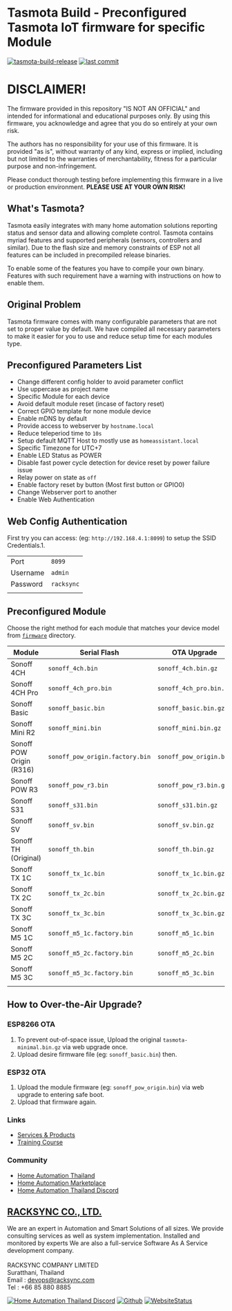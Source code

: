 # Tasmota Build - Preconfigured Tasmota IoT firmware for specific Module

[![tasmota-build-release](https://img.shields.io/github/v/release/racksync/tasmota-build)](https://github.com/racksync/tasmota-build) [![last commit](https://img.shields.io/github/last-commit/racksync/tasmota-build)](https://github.com/racksync/tasmota-build)

# DISCLAIMER!

The firmware provided in this repository "IS NOT AN OFFICIAL" and intended for informational and educational purposes only. By using this firmware, you acknowledge and agree that you do so entirely at your own risk.

The authors has no responsibility for your use of this firmware. It is provided "as is", without warranty of any kind, express or implied, including but not limited to the warranties of merchantability, fitness for a particular purpose and non-infringement.

Please conduct thorough testing before implementing this firmware in a live or production environment. **PLEASE USE AT YOUR OWN RISK!**


## What's Tasmota?

Tasmota easily integrates with many home automation solutions reporting status and sensor data and allowing complete control. Tasmota contains myriad features and supported peripherals (sensors, controllers and similar). Due to the flash size and memory constraints of ESP not all features can be included in precompiled release binaries.

To enable some of the features you have to compile your own binary. Features with such requirement have a warning with instructions on how to enable them.

## Original Problem

Tasmota firmware comes with many configurable parameters that are not set to proper value by default. We have compiled all necessary parameters to make it easier for you to use and reduce setup time for each modules type.


## Preconfigured Parameters List

- Change different config holder to avoid parameter conflict 
- Use uppercase as project name 
- Specific Module for each device
- Avoid default module reset (incase of factory reset)  
- Correct GPIO template for none module device 
- Enable mDNS by default 
- Provide access to webserver by  ```hostname.local``` 
- Reduce teleperiod time to ```10s``` 
- Setup default MQTT Host to mostly use as ```homeassistant.local``` 
- Specific Timezone for UTC+7 
- Enable LED Status as POWER 
- Disable fast power cycle detection for device reset by power failure issue
- Relay power on state as ```off``` 
- Enable factory reset by button (Most first button or GPIO0) 
- Change Webserver port to another 
- Enable Web Authentication 

## Web Config Authentication

First try you can access: (eg: ```http://192.168.4.1:8099```) to setup the SSID Credentials.1. 

|                            |                      |
| ------------------------- | ----------------------------------  |
|  Port                     | ```8099```                  |
|  Username               | ```admin```                   |
|  Password             |      ```racksync```            | 
|                            |                      |



## Preconfigured Module



Choose the right method for each module that matches your device model from  [```firmware```](https://github.com/racksync/tasmota-build/tree/main/firmware) directory.

| Module                    | Serial Flash                          | OTA Upgrade                            |
| ------------------------- | ------------------------------------- | ----------------------------------------   |
|  Sonoff 4CH               | ```sonoff_4ch.bin```                  | ```sonoff_4ch.bin.gz```                     |       
|  Sonoff 4CH Pro           | ```sonoff_4ch_pro.bin```              | ```sonoff_4ch_pro.bin.gz```                |  
|  Sonoff Basic             | ```sonoff_basic.bin```                | ```sonoff_basic.bin.gz```                  |  
|  Sonoff Mini R2           |   ```sonoff_mini.bin```               |     ```sonoff_mini.bin.gz```             |
|  Sonoff POW Origin (R316) | ```sonoff_pow_origin.factory.bin```   |    ```sonoff_pow_origin.bin```             |
|  Sonoff POW R3            | ```sonoff_pow_r3.bin```               |  ```sonoff_pow_r3.bin.gz```             |
|  Sonoff S31               |```sonoff_s31.bin```                   |  ```sonoff_s31.bin.gz```               |
|  Sonoff SV                | ```sonoff_sv.bin```                   |    ```sonoff_sv.bin.gz```                |
|  Sonoff TH (Original)     | ```sonoff_th.bin```                   |        ```sonoff_th.bin.gz```          |
|  Sonoff TX 1C             |  ```sonoff_tx_1c.bin```               |  ```sonoff_tx_1c.bin.gz```             |
|  Sonoff TX 2C             | ```sonoff_tx_2c.bin```                |    ```sonoff_tx_2c.bin.gz```                |
|  Sonoff TX 3C             |  ```sonoff_tx_3c.bin```               |     ```sonoff_tx_3c.bin.gz```               |
|  Sonoff M5 1C             |    ```sonoff_m5_1c.factory.bin```     | ```sonoff_m5_1c.bin```                     |
|  Sonoff M5 2C             | ```sonoff_m5_2c.factory.bin```        | ```sonoff_m5_2c.bin```                     |
|  Sonoff M5 3C             |  ```sonoff_m5_3c.factory.bin```       |      ```sonoff_m5_3c.bin```                |
|                           |                                       |                                                   |

## How to Over-the-Air Upgrade?

### ESP8266 OTA 

1. To prevent out-of-space issue, Upload the original ```tasmota-minimal.bin.gz``` via web upgrade once.
2. Upload desire firmware file (eg: ```sonoff_basic.bin```) then.

### ESP32 OTA

1. Upload the module firmware (eg: ```sonoff_pow_origin.bin```) via web upgrade to entering safe boot.
2. Upload that firmware again. 


<!-- ![racksync-screenshot](https://github.com/racksync/hass-addons-cloudflared-tunnel/blob/main/zerotrust/screenshot.png?raw=true) -->

### Links

- [Services & Products](http://racksync.com)
- [Training Course](https://facebook.com/racksync)

### Community

- [Home Automation Thailand](https://www.facebook.com/groups/hathailand)
- [Home Automation Marketplace](https://www.facebook.com/groups/hatmarketplace)
- [Home Automation Thailand Discord](https://discord.gg/Wc5CwnWkp4) 

## [RACKSYNC CO., LTD.](https://racksync.com)

We are an expert in Automation and Smart Solutions of all sizes. We provide consulting services as well as system implementation. Installed and monitored by experts We are also a full-service Software As A Service development company.
\
\
RACKSYNC COMPANY LIMITED \
Suratthani, Thailand  \
Email : devops@racksync.com \
Tel : +66 85 880 8885 

[![Home Automation Thailand Discord](https://img.shields.io/discord/986181205504438345?style=for-the-badge)](https://discord.gg/Wc5CwnWkp4) [![Github](https://img.shields.io/github/followers/racksync?style=for-the-badge)](https://github.com/racksync) 
[![WebsiteStatus](https://img.shields.io/website?down_color=grey&down_message=Offline&style=for-the-badge&up_color=green&up_message=Online&url=https%3A%2F%2Fracksync.com)](https://racksync.com)



